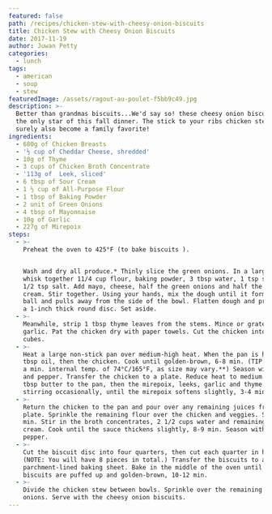 ```yaml
---
featured: false
path: /recipes/chicken-stew-with-cheesy-onion-biscuits
title: Chicken Stew with Cheesy Onion Biscuits
date: 2017-11-19
author: Juwan Petty
categories:
  - lunch
tags:
  - american
  - soup
  - stew
featuredImage: /assets/ragout-au-poulet-f5bb9c49.jpg
description: >-
  Better than grandmas biscuits...We'd say so! these cheesy onion biscuits arn't
  the only star of this fall dinner. The stick to your ribs chicken stew will
  surely also become a family favorite!
ingredients:
  - 680g of Chicken Breasts
  - '½ cup of Cheddar Cheese, shredded'
  - 10g of Thyme
  - 3 cups of Chicken Broth Concentrate
  - '113g of  Leek, sliced'
  - 6 tbsp of Sour Cream
  - 1 ½ cup of All-Purpose Flour
  - 1 tbsp of Baking Powder
  - 2 unit of Green Onions
  - 4 tbsp of Mayonnaise
  - 10g of Garlic
  - 227g of Mirepoix
steps:
  - >-
    Preheat the oven to 425°F (to bake biscuits ).


    Wash and dry all produce.* Thinly slice the green onions. In a large bowl,
    whisk together 11/4 cup flour, baking powder, 3 tbsp water, 1 tsp sugar and
    1/2 tsp salt. Add mayo, cheese, half the green onions and half the sour
    cream. Stir together. Using your hands, mix the dough until it forms into a
    ball and pulls away from the side of the bowl. Flatten dough and press into
    a 1-inch thick round disc. Set aside.
  - >-
    Meanwhile, strip 1 tbsp thyme leaves from the stems. Mince or grate the
    garlic. Pat the chicken dry with paper towels. Cut the chicken into 1/2-inch
    cubes.
  - >-
    Heat a large non-stick pan over medium-high heat. When the pan is hot, add 1
    tbsp oil, then the chicken. Cook until golden-brown, 6-8 min. (TIP: Cook to
    a min. internal temp. of 74°C/165°F, as size may vary.**) Season with salt
    and pepper. Transfer the chicken to a plate. Reduce heat to medium. Add 2
    tbsp butter to the pan, then the mirepoix, leeks, garlic and thyme. Cook,
    stirring occasionally, until the mirepoix softens slightly, 3-4 min.
  - >-
    Return the chicken to the pan and pour over any remaining juices from the
    plate. Sprinkle the remaining flour over the chicken and veggies. Stir for 1
    min. Stir in the broth concentrates, 2 1/2 cups water and remaining sour
    cream. Cook until the sauce thickens slightly, 8-9 min. Season with salt and
    pepper.
  - >-
    Cut the biscuit disc into four quarters, then cut each quarter in half.
    (NOTE: You will have 8 pieces in total.) Transfer the biscuits to a
    parchment-lined baking sheet. Bake in the middle of the oven until the
    biscuits are puffed up and golden-brown, 10-12 min.
  - >-
    Divide the chicken stew between bowls. Sprinkle over the remaining green
    onions. Serve with the cheesy onion biscuits.
---
```


